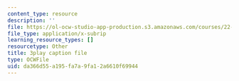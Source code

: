```yaml
---
content_type: resource
description: ''
file: https://ol-ocw-studio-app-production.s3.amazonaws.com/courses/22-01-introduction-to-nuclear-engineering-and-ionizing-radiation-fall-2016/da366d55a195fa7a9fa12a6610f69944_mJ54DfN95Zo.srt
file_type: application/x-subrip
learning_resource_types: []
resourcetype: Other
title: 3play caption file
type: OCWFile
uid: da366d55-a195-fa7a-9fa1-2a6610f69944
---
```

